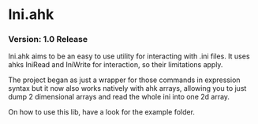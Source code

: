 # Ini.ahk
### Version: 1.0 Release
Ini.ahk aims to be an easy to use utility for interacting with .ini files.
It uses ahks IniRead and IniWrite for interaction, so their limitations apply.

The project began as just a wrapper for those commands in expression syntax but
it now also works natively with ahk arrays, allowing you to just dump 2 dimensional
arrays and read the whole ini into one 2d array.

On how to use this lib, have a look for the example folder.
